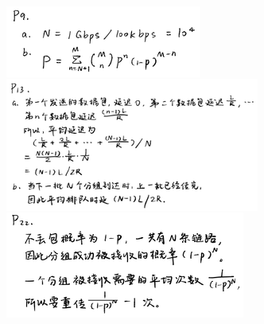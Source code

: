 ![](https://github.com/Noseason/pictures/blob/master/hw2_1.png)
![](https://github.com/Noseason/pictures/blob/master/hw2_2.png)
![](https://github.com/Noseason/pictures/blob/master/hw2_3.png)


